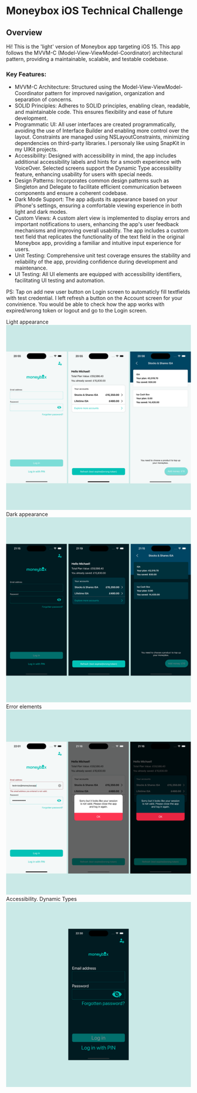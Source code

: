 
# Moneybox iOS Technical Challenge

## Overview

Hi! This is the 'light' version of Moneybox app targeting iOS 15. This app follows the MVVM-C (Model-View-ViewModel-Coordinator) architectural pattern, providing a maintainable, scalable, and testable codebase.
 
### Key Features:
- MVVM-C Architecture: Structured using the Model-View-ViewModel-Coordinator pattern for improved navigation, organization and separation of concerns.
- SOLID Principles: Adheres to SOLID principles, enabling clean, readable, and maintainable code. This ensures flexibility and ease of future development.
- Programmatic UI: All user interfaces are created programmatically, avoiding the use of Interface Builder and enabling more control over the layout. Constraints are managed using NSLayoutConstraints, minimizing dependencies on third-party libraries. I personaly like using SnapKit in my UIKit projects.
- Accessibility: Designed with accessibility in mind, the app includes additional accessibility labels and hints for a smooth experience with VoiceOver. Selected screens support the Dynamic Type accessibility feature, enhancing usability for users with special needs.
- Design Patterns: Incorporates common design patterns such as Singleton and Delegate to facilitate efficient communication between components and ensure a coherent codebase.
- Dark Mode Support: The app adjusts its appearance based on your iPhone's settings, ensuring a comfortable viewing experience in both light and dark modes.
- Custom Views: A custom alert view is implemented to display errors and important notifications to users, enhancing the app's user feedback mechanisms and improving overall usability. The app includes a custom text field that replicates the functionality of the text field in the original Moneybox app, providing a familiar and intuitive input experience for users.
- Unit Testing: Comprehensive unit test coverage ensures the stability and reliability of the app, providing confidence during development and maintenance.
- UI Testing: All UI elements are equipped with accessibility identifiers, facilitating UI testing and automation.

PS: Tap on add new user button on Login screen to automaticly fill textfields with test credential. I left refresh a button on the Account screen for your convinience. You would be able to check how the app works with expired/wrong token or logout and go to the Login screen.

Light appearance
![](https://github.com/oceaniswater/iOS-Tech-Task/blob/master/Media/1.png)
Dark appearance
![](https://github.com/oceaniswater/iOS-Tech-Task/blob/master/Media/2.png)
Error elements
![](https://github.com/oceaniswater/iOS-Tech-Task/blob/master/Media/3.png)
Accessibility. Dynamic Types
![](https://github.com/oceaniswater/iOS-Tech-Task/blob/master/Media/4.png)

